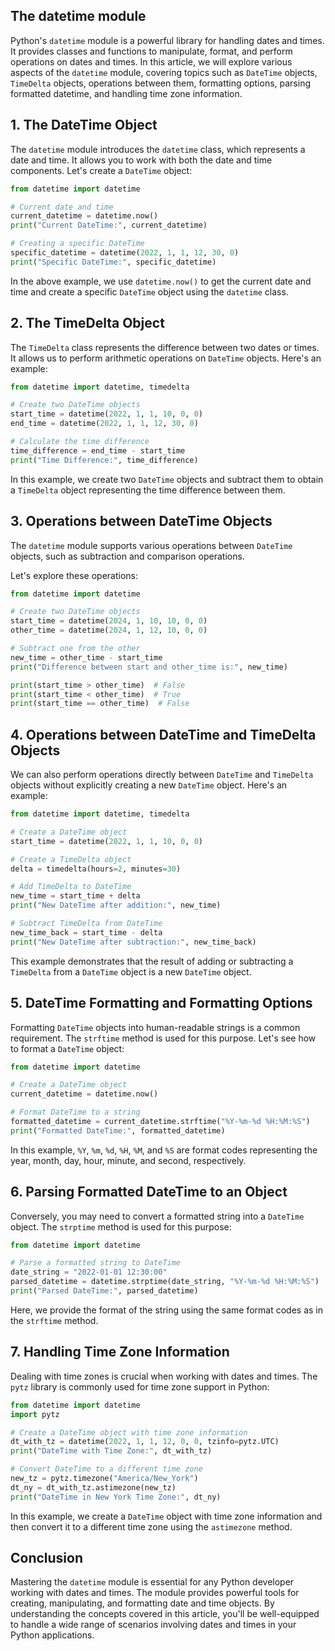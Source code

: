 ## The datetime module

Python's `datetime` module is a powerful library for handling dates and times. It provides classes and functions to
manipulate, format, and perform operations on dates and times. In this article, we will explore various aspects of
the `datetime` module, covering topics such as `DateTime` objects, `TimeDelta` objects, operations between them,
formatting options, parsing formatted datetime, and handling time zone information.

## 1. The DateTime Object

The `datetime` module introduces the `datetime` class, which represents a date and time. It allows you to work with both
the date and time components. Let's create a `DateTime` object:

```python
from datetime import datetime

# Current date and time
current_datetime = datetime.now()
print("Current DateTime:", current_datetime)

# Creating a specific DateTime
specific_datetime = datetime(2022, 1, 1, 12, 30, 0)
print("Specific DateTime:", specific_datetime)
```

In the above example, we use `datetime.now()` to get the current date and time and create a specific `DateTime` object
using the `datetime` class.

## 2. The TimeDelta Object

The `TimeDelta` class represents the difference between two dates or times. It allows us to perform arithmetic
operations on `DateTime` objects. Here's an example:

```python
from datetime import datetime, timedelta

# Create two DateTime objects
start_time = datetime(2022, 1, 1, 10, 0, 0)
end_time = datetime(2022, 1, 1, 12, 30, 0)

# Calculate the time difference
time_difference = end_time - start_time
print("Time Difference:", time_difference)
```

In this example, we create two `DateTime` objects and subtract them to obtain a `TimeDelta` object representing the time
difference between them.

## 3. Operations between DateTime Objects

The `datetime` module supports various operations between `DateTime` objects, such as subtraction and comparison
operations.

Let's explore these operations:

```python
from datetime import datetime

# Create two DateTime objects
start_time = datetime(2024, 1, 10, 10, 0, 0)
other_time = datetime(2024, 1, 12, 10, 0, 0)

# Subtract one from the other
new_time = other_time - start_time
print("Difference between start and other_time is:", new_time)

print(start_time > other_time)  # False
print(start_time < other_time)  # True
print(start_time == other_time)  # False
```

## 4. Operations between DateTime and TimeDelta Objects

We can also perform operations directly between `DateTime` and `TimeDelta` objects without explicitly creating a
new `DateTime` object. Here's an example:

```python
from datetime import datetime, timedelta

# Create a DateTime object
start_time = datetime(2022, 1, 1, 10, 0, 0)

# Create a TimeDelta object
delta = timedelta(hours=2, minutes=30)

# Add TimeDelta to DateTime
new_time = start_time + delta
print("New DateTime after addition:", new_time)

# Subtract TimeDelta from DateTime
new_time_back = start_time - delta
print("New DateTime after subtraction:", new_time_back)
```

This example demonstrates that the result of adding or subtracting a `TimeDelta` from a `DateTime` object is a
new `DateTime` object.

## 5. DateTime Formatting and Formatting Options

Formatting `DateTime` objects into human-readable strings is a common requirement. The `strftime` method is used for
this purpose. Let's see how to format a `DateTime` object:

```python
from datetime import datetime

# Create a DateTime object
current_datetime = datetime.now()

# Format DateTime to a string
formatted_datetime = current_datetime.strftime("%Y-%m-%d %H:%M:%S")
print("Formatted DateTime:", formatted_datetime)
```

In this example, `%Y`, `%m`, `%d`, `%H`, `%M`, and `%S` are format codes representing the year, month, day, hour,
minute, and second, respectively.

## 6. Parsing Formatted DateTime to an Object

Conversely, you may need to convert a formatted string into a `DateTime` object. The `strptime` method is used for this
purpose:

```python
from datetime import datetime

# Parse a formatted string to DateTime
date_string = "2022-01-01 12:30:00"
parsed_datetime = datetime.strptime(date_string, "%Y-%m-%d %H:%M:%S")
print("Parsed DateTime:", parsed_datetime)
```

Here, we provide the format of the string using the same format codes as in the `strftime` method.

## 7. Handling Time Zone Information

Dealing with time zones is crucial when working with dates and times. The `pytz` library is commonly used for time zone
support in Python:

```python
from datetime import datetime
import pytz

# Create a DateTime object with time zone information
dt_with_tz = datetime(2022, 1, 1, 12, 0, 0, tzinfo=pytz.UTC)
print("DateTime with Time Zone:", dt_with_tz)

# Convert DateTime to a different time zone
new_tz = pytz.timezone("America/New_York")
dt_ny = dt_with_tz.astimezone(new_tz)
print("DateTime in New York Time Zone:", dt_ny)
```

In this example, we create a `DateTime` object with time zone information and then convert it to a different time zone
using the `astimezone` method.

## Conclusion

Mastering the `datetime` module is essential for any Python developer working with dates and times. The module provides
powerful tools for creating, manipulating, and formatting date and time objects. By understanding the concepts covered
in this article, you'll be well-equipped to handle a wide range of scenarios involving dates and times in your Python
applications.
